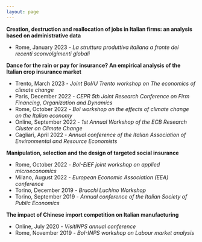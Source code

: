 ```yaml
---
layout: page
---
```


**Creation, destruction and reallocation of jobs in Italian firms: an analysis based on administrative data**

- Rome, January 2023 - *La struttura produttiva italiana a fronte dei recenti sconvolgimenti globali* 

**Dance for the rain or pay for insurance? An empirical analysis of the Italian crop insurance market**

- Trento, March 2023 - *Joint BoI/U Trento workshop on The economics of climate change*
- Paris, December 2022 - *CEPR 5th Joint Research Conference on Firm Financing, Organization and Dynamics*
- Rome, October 2022 - *BoI workshop on the effects of climate change on the Italian economy* 
- Online, September 2022 - *1st Annual Workshop of the ECB Research Cluster on Climate Change*
- Cagliari, April 2022 - *Annual conference of the Italian Association of Environmental and Resource Economists*

**Manipulation, selection and the design of targeted social insurance**

- Rome, October 2022 - *BoI-EIEF joint workshop on applied microeconomics*
- Milano, August 2022 - *European Economic Association (EEA) conference*
- Torino, December 2019 - *Brucchi Luchino Workshop*
- Torino, September 2019 - *Annual conference of the Italian Society of Public Economics*

**The impact of Chinese import competition on Italian manufacturing**

- Online, July 2020 - *VisitINPS annual conference*
- Rome, November 2019 - *BoI-INPS workshop on Labour market analysis*
